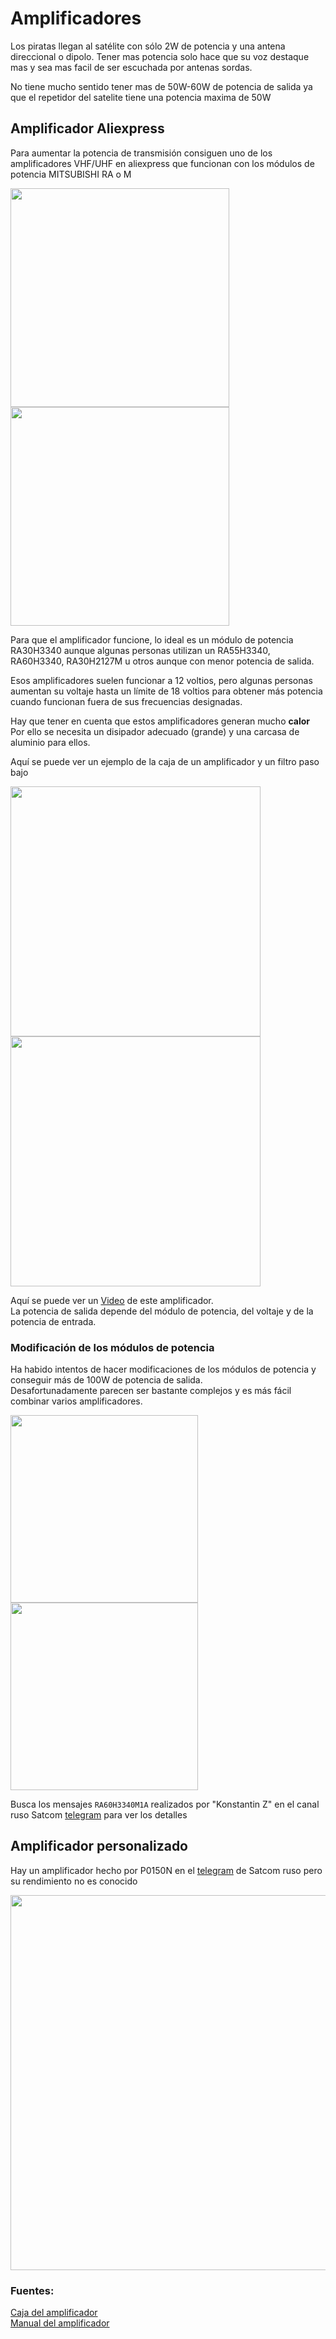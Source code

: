 # Amplificadores

Los piratas llegan al satélite con sólo 2W de potencia y una antena direccional o dipolo. 
Tener mas potencia solo hace que su voz destaque mas y sea mas facil de ser escuchada por antenas sordas.  

No tiene mucho sentido tener mas de 50W-60W de potencia de salida ya que el repetidor del satelite tiene una potencia maxima de 50W

## Amplificador Aliexpress

Para aumentar la potencia de transmisión consiguen uno de los amplificadores VHF/UHF en aliexpress que funcionan con los módulos de potencia MITSUBISHI RA o M

<img height="350" src="/../_img/amplifier/board.png" />
<img height="350" src="/../_img/amplifier/amplifier_chip.jpg" />

Para que el amplificador funcione, lo ideal es un  módulo de potencia RA30H3340 aunque algunas personas utilizan un RA55H3340, RA60H3340, RA30H2127M u otros aunque con menor potencia de salida.  

Esos amplificadores suelen funcionar a 12 voltios, pero algunas personas aumentan su voltaje hasta un límite de 18 voltios 
para obtener más potencia cuando funcionan fuera de sus frecuencias designadas.  

Hay que tener en cuenta que estos amplificadores generan mucho **calor**  
Por ello se necesita un disipador adecuado (grande) y una carcasa de aluminio para ellos.  

Aquí se puede ver un ejemplo de la caja de un amplificador y un filtro paso bajo

<img height="400" src="/../_img/amplifier/ampli_case.png" />
<img height="400" src="/../_img/amplifier/ampli_case2.png" />

Aquí se puede ver un [Video](https://satcomradio.github.io/_img/amplifier/video.mp4) de este amplificador.  
La potencia de salida depende del módulo de potencia, del voltaje y de la potencia de entrada.

### Modificación de los módulos de potencia

Ha habido intentos de hacer modificaciones de los módulos de potencia y conseguir más de 100W de potencia de salida.  
Desafortunadamente parecen ser bastante complejos y es más fácil combinar varios amplificadores.

<img height="300" src="/../_img/amplifier/pa_modification_simple.png" />
<img height="300" src="/../_img/amplifier/pa_modification_complex.png" />

Busca los mensajes `RA60H3340M1A` realizados por "Konstantin Z" en el canal ruso Satcom [telegram](/telegram.md) para ver los detalles

## Amplificador personalizado

Hay un amplificador hecho por P0150N en el [telegram](/telegram.md) de Satcom ruso pero su rendimiento no es conocido

<img height="600" src="/../_img/amplifier/custom_amplifier.jpg" />

### Fuentes:

[Caja del amplificador](https://www.c4fmdmr.com/post/c%C3%B3mo-construir-un-amplificador-de-vhf-uhf-de-bajo-costo-para-un-ht-o-handy-por-rubens-ka6vha)  
[Manual del amplificador](https://satcomradio.github.io/_pdf/amplifier/amplifier_manual.pdf)
